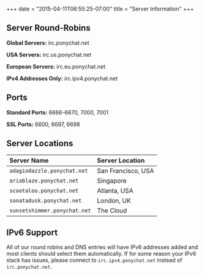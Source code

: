 +++
date = "2015-04-11T06:55:25-07:00"
title = "Server Information"
+++

## Server Round-Robins

**Global Servers:** irc.ponychat.net

**USA Servers:** irc.us.ponychat.net

**European Servers:** irc.eu.ponychat.net

**IPv4 Addresses Only:** irc.ipv4.ponychat.net

## Ports

**Standard Ports:** 6666-6670, 7000, 7001

**SSL Ports:** 6600, 6697, 6698

## Server Locations

| Server Name                  | Server Location    |
|:---------------------------- |:------------------ |
| `adagiodazzle.ponychat.net`  | San Francisco, USA |
| `ariablaze.ponychat.net`     | Singapore          |
| `scootaloo.ponychat.net`     | Atlanta, USA       |
| `sonatadusk.ponychat.net`    | London, UK         |
| `sunsetshimmer.ponychat.net` | The Cloud          |

## IPv6 Support

All of our round robins and DNS entries will have IPv6 addresses added and most 
clients should select them automatically. If for some reason your IPv6 stack 
has issues, please connect to `irc.ipv4.ponychat.net` instead of 
`irc.ponychat.net`.
